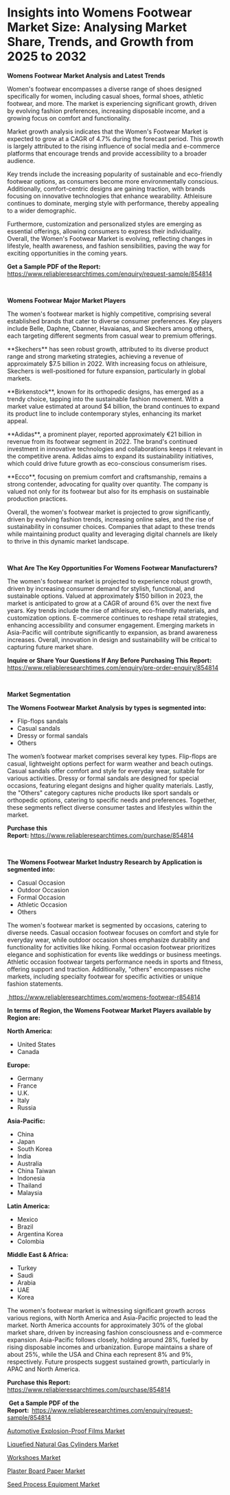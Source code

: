 <p><h1>Insights into Womens Footwear Market Size: Analysing Market Share, Trends, and Growth from 2025 to 2032</h1></p><p><strong>Womens Footwear Market Analysis and Latest Trends</strong></p>
<p><p>Women's footwear encompasses a diverse range of shoes designed specifically for women, including casual shoes, formal shoes, athletic footwear, and more. The market is experiencing significant growth, driven by evolving fashion preferences, increasing disposable income, and a growing focus on comfort and functionality. </p><p>Market growth analysis indicates that the Women's Footwear Market is expected to grow at a CAGR of 4.7% during the forecast period. This growth is largely attributed to the rising influence of social media and e-commerce platforms that encourage trends and provide accessibility to a broader audience. </p><p>Key trends include the increasing popularity of sustainable and eco-friendly footwear options, as consumers become more environmentally conscious. Additionally, comfort-centric designs are gaining traction, with brands focusing on innovative technologies that enhance wearability. Athleisure continues to dominate, merging style with performance, thereby appealing to a wider demographic. </p><p>Furthermore, customization and personalized styles are emerging as essential offerings, allowing consumers to express their individuality. Overall, the Women's Footwear Market is evolving, reflecting changes in lifestyle, health awareness, and fashion sensibilities, paving the way for exciting opportunities in the coming years.</p></p>
<p><strong>Get a Sample PDF of the Report:&nbsp;</strong> <a href="https://www.reliableresearchtimes.com/enquiry/request-sample/854814?utm_campaign=2175&utm_medium=2&utm_source=Github&utm_content=ia&utm_term=06022025&utm_id=womens-footwear">https://www.reliableresearchtimes.com/enquiry/request-sample/854814</a></p>
<p>&nbsp;</p>
<p><strong>Womens Footwear Major Market Players</strong></p>
<p><p>The women's footwear market is highly competitive, comprising several established brands that cater to diverse consumer preferences. Key players include Belle, Daphne, Cbanner, Havaianas, and Skechers among others, each targeting different segments from casual wear to premium offerings.</p><p>**Skechers** has seen robust growth, attributed to its diverse product range and strong marketing strategies, achieving a revenue of approximately $7.5 billion in 2022. With increasing focus on athleisure, Skechers is well-positioned for future expansion, particularly in global markets.</p><p>**Birkenstock**, known for its orthopedic designs, has emerged as a trendy choice, tapping into the sustainable fashion movement. With a market value estimated at around $4 billion, the brand continues to expand its product line to include contemporary styles, enhancing its market appeal.</p><p>**Adidas**, a prominent player, reported approximately €21 billion in revenue from its footwear segment in 2022. The brand's continued investment in innovative technologies and collaborations keeps it relevant in the competitive arena. Adidas aims to expand its sustainability initiatives, which could drive future growth as eco-conscious consumerism rises.</p><p>**Ecco**, focusing on premium comfort and craftsmanship, remains a strong contender, advocating for quality over quantity. The company is valued not only for its footwear but also for its emphasis on sustainable production practices.</p><p>Overall, the women's footwear market is projected to grow significantly, driven by evolving fashion trends, increasing online sales, and the rise of sustainability in consumer choices. Companies that adapt to these trends while maintaining product quality and leveraging digital channels are likely to thrive in this dynamic market landscape.</p></p>
<p>&nbsp;</p>
<p><strong>What Are The Key Opportunities For Womens Footwear Manufacturers?</strong></p>
<p><p>The women's footwear market is projected to experience robust growth, driven by increasing consumer demand for stylish, functional, and sustainable options. Valued at approximately $150 billion in 2023, the market is anticipated to grow at a CAGR of around 6% over the next five years. Key trends include the rise of athleisure, eco-friendly materials, and customization options. E-commerce continues to reshape retail strategies, enhancing accessibility and consumer engagement. Emerging markets in Asia-Pacific will contribute significantly to expansion, as brand awareness increases. Overall, innovation in design and sustainability will be critical to capturing future market share.</p></p>
<p><strong>Inquire or Share Your Questions If Any Before Purchasing This Report:</strong> <a href="https://www.reliableresearchtimes.com/enquiry/pre-order-enquiry/854814?utm_campaign=2175&utm_medium=2&utm_source=Github&utm_content=ia&utm_term=06022025&utm_id=womens-footwear">https://www.reliableresearchtimes.com/enquiry/pre-order-enquiry/854814</a></p>
<p>&nbsp;</p>
<p><strong>Market Segmentation</strong></p>
<p><strong>The Womens Footwear Market Analysis by types is segmented into:</strong></p>
<p><ul><li>Flip-flops sandals</li><li>Casual sandals</li><li>Dressy or formal sandals</li><li>Others</li></ul></p>
<p><p>The women’s footwear market comprises several key types. Flip-flops are casual, lightweight options perfect for warm weather and beach outings. Casual sandals offer comfort and style for everyday wear, suitable for various activities. Dressy or formal sandals are designed for special occasions, featuring elegant designs and higher quality materials. Lastly, the "Others" category captures niche products like sport sandals or orthopedic options, catering to specific needs and preferences. Together, these segments reflect diverse consumer tastes and lifestyles within the market.</p></p>
<p><strong>Purchase this Report:&nbsp;</strong><a href="https://www.reliableresearchtimes.com/purchase/854814?utm_campaign=2175&utm_medium=2&utm_source=Github&utm_content=ia&utm_term=06022025&utm_id=womens-footwear">https://www.reliableresearchtimes.com/purchase/854814</a></p>
<p>&nbsp;</p>
<p><strong>The Womens Footwear Market Industry Research by Application is segmented into:</strong></p>
<p><ul><li>Casual Occasion</li><li>Outdoor Occasion</li><li>Formal Occasion</li><li>Athletic Occasion</li><li>Others</li></ul></p>
<p><p>The women's footwear market is segmented by occasions, catering to diverse needs. Casual occasion footwear focuses on comfort and style for everyday wear, while outdoor occasion shoes emphasize durability and functionality for activities like hiking. Formal occasion footwear prioritizes elegance and sophistication for events like weddings or business meetings. Athletic occasion footwear targets performance needs in sports and fitness, offering support and traction. Additionally, "others" encompasses niche markets, including specialty footwear for specific activities or unique fashion statements.</p></p>
<p><a href="https://www.reliableresearchtimes.com/womens-footwear-r854814?utm_campaign=2175&utm_medium=2&utm_source=Github&utm_content=ia&utm_term=06022025&utm_id=womens-footwear">&nbsp;https://www.reliableresearchtimes.com/womens-footwear-r854814</a></p>
<p><strong>In terms of Region, the Womens Footwear Market Players available by Region are:</strong></p>
<p>
    <p> <strong> North America: </strong>
        <ul>
            <li>United States</li>
            <li>Canada</li>
        </ul>
        </p> 
    <p> <strong> Europe: </strong>
        <ul>
            <li>Germany</li>
            <li>France</li>
            <li>U.K.</li>
            <li>Italy</li>
            <li>Russia</li>
        </ul>
        </p> 
    <p> <strong> Asia-Pacific: </strong>
        <ul>
            <li>China</li>
            <li>Japan</li>
            <li>South Korea</li>
            <li>India</li>
            <li>Australia</li>
            <li>China Taiwan</li>
            <li>Indonesia</li>
            <li>Thailand</li>
            <li>Malaysia</li>
        </ul>
        </p> 
    <p> <strong> Latin America: </strong>
        <ul>
            <li>Mexico</li>
            <li>Brazil</li>
            <li>Argentina Korea</li>
            <li>Colombia</li>
        </ul>
        </p> 
    <p> <strong> Middle East & Africa: </strong>
        <ul>
            <li>Turkey</li>
            <li>Saudi</li>
            <li>Arabia</li>
            <li>UAE</li>
            <li>Korea</li>
        </ul>
    </p>
    </p>
<p><p>The women's footwear market is witnessing significant growth across various regions, with North America and Asia-Pacific projected to lead the market. North America accounts for approximately 30% of the global market share, driven by increasing fashion consciousness and e-commerce expansion. Asia-Pacific follows closely, holding around 28%, fueled by rising disposable incomes and urbanization. Europe maintains a share of about 25%, while the USA and China each represent 8% and 9%, respectively. Future prospects suggest sustained growth, particularly in APAC and North America.</p></p>
<p><strong>Purchase this Report: </strong><a href="https://www.reliableresearchtimes.com/purchase/854814?utm_campaign=2175&utm_medium=2&utm_source=Github&utm_content=ia&utm_term=06022025&utm_id=womens-footwear">https://www.reliableresearchtimes.com/purchase/854814</a></p>
<p>&nbsp;<strong>Get a Sample PDF of the Report:&nbsp;&nbsp;</strong><a href="https://www.reliableresearchtimes.com/enquiry/request-sample/854814?utm_campaign=2175&utm_medium=2&utm_source=Github&utm_content=ia&utm_term=06022025&utm_id=womens-footwear">https://www.reliableresearchtimes.com/enquiry/request-sample/854814</a></p>
<p><strong></strong></p>
<p><p><a href="https://www.linkedin.com/pulse/automotive-explosion-proof-films-market-size-forecast-anticipated-5z7le?utm_campaign=2175&utm_medium=2&utm_source=Github&utm_content=ia&utm_term=06022025&utm_id=womens-footwear">Automotive Explosion-Proof Films Market</a></p><p><a href="https://www.linkedin.com/pulse/detailed-market-size-growth-liquefied-natural-gas-cylinders-72hgf?utm_campaign=2175&utm_medium=2&utm_source=Github&utm_content=ia&utm_term=06022025&utm_id=womens-footwear">Liquefied Natural Gas Cylinders Market</a></p><p><a href="https://github.com/jerhoskinson197676/Market-Research-Report-List-1/blob/main/workshoes-market.md?utm_campaign=2175&utm_medium=2&utm_source=Github&utm_content=ia&utm_term=06022025&utm_id=womens-footwear">Workshoes Market</a></p><p><a href="https://www.linkedin.com/pulse/forecasting-plaster-board-paper-market-industry-analysis-rvn7f?utm_campaign=2175&utm_medium=2&utm_source=Github&utm_content=ia&utm_term=06022025&utm_id=womens-footwear">Plaster Board Paper Market</a></p><p><a href="https://www.linkedin.com/pulse/regional-development-deployment-revenue-growth-seed-process-pqr4c?utm_campaign=2175&utm_medium=2&utm_source=Github&utm_content=ia&utm_term=06022025&utm_id=womens-footwear">Seed Process Equipment Market</a></p></p>